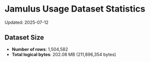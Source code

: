 # Jamulus Usage Dataset Statistics

Updated: 2025-07-12

## Dataset Size
- **Number of rows**: 1,504,582
- **Total logical bytes**: 202.08 MB (211,896,354 bytes)
